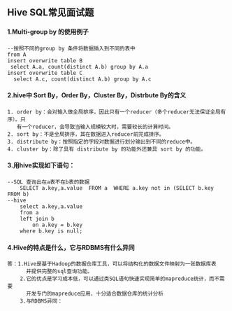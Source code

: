 ## Hive SQL常见面试题  

#### 1.Multi-group by 的使用例子  
```
--按照不同的group by 条件将数据插入到不同的表中
from A
insert overwrite table B
 select A.a, count(distinct A.b) group by A.a
insert overwrite table C
  select A.c, count(distinct A.b) group by A.c
```  

#### 2.hive中 Sort By，Order By，Cluster By，Distrbute By的含义  
```
1. order by：会对输入做全局排序，因此只有一个reducer（多个reducer无法保证全局有序）。只
   有一个reducer，会导致当输入规模较大时，需要较长的计算时间。
2. sort by：不是全局排序，其在数据进入reducer前完成排序。
3. distribute by：按照指定的字段对数据进行划分输出到不同的reduce中。
4. cluster by：除了具有 distribute by 的功能外还兼具 sort by 的功能。
```  

#### 3.用hive实现如下语句：  
```
--SQL 查询出在a表不在b表的数据
    SELECT a.key,a.value  FROM a  WHERE a.key not in (SELECT b.key FROM b)
--hive
    select a.key,a.value
    from a 
    left join b
        on a.key = b.key
    where b.key is null;
```  

#### 4.Hive的特点是什么，它与RDBMS有什么异同  
```
答：1.Hive是基于Hadoop的数据仓库工具，可以将结构化的数据文件映射为一张数据库表
      并提供完整的sql查询功能。
    2.它的优点是学习成本低，可以通过类SQL语句快速实现简单的mapreduce统计，而不需要
      开发专门的mapreduce应用，十分适合数据仓库的统计分析
    3.与RDBMS异同：
```